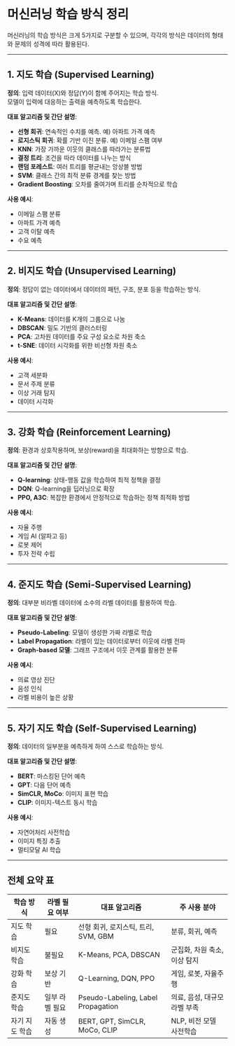 
# 머신러닝 학습 방식 정리

머신러닝의 학습 방식은 크게 5가지로 구분할 수 있으며, 각각의 방식은 데이터의 형태와 문제의 성격에 따라 활용된다.

---

## 1. 지도 학습 (Supervised Learning)

**정의**: 입력 데이터(X)와 정답(Y)이 함께 주어지는 학습 방식.  
모델이 입력에 대응하는 출력을 예측하도록 학습한다.

**대표 알고리즘 및 간단 설명**:
- **선형 회귀**: 연속적인 수치를 예측. 예) 아파트 가격 예측
- **로지스틱 회귀**: 확률 기반 이진 분류. 예) 이메일 스팸 여부
- **KNN**: 가장 가까운 이웃의 클래스를 따라가는 분류법
- **결정 트리**: 조건을 따라 데이터를 나누는 방식
- **랜덤 포레스트**: 여러 트리를 평균내는 앙상블 방법
- **SVM**: 클래스 간의 최적 분류 경계를 찾는 방법
- **Gradient Boosting**: 오차를 줄여가며 트리를 순차적으로 학습

**사용 예시**:
- 이메일 스팸 분류
- 아파트 가격 예측
- 고객 이탈 예측
- 수요 예측

---

## 2. 비지도 학습 (Unsupervised Learning)

**정의**: 정답이 없는 데이터에서 데이터의 패턴, 구조, 분포 등을 학습하는 방식.

**대표 알고리즘 및 간단 설명**:
- **K-Means**: 데이터를 K개의 그룹으로 나눔
- **DBSCAN**: 밀도 기반의 클러스터링
- **PCA**: 고차원 데이터를 주요 구성 요소로 차원 축소
- **t-SNE**: 데이터 시각화를 위한 비선형 차원 축소

**사용 예시**:
- 고객 세분화
- 문서 주제 분류
- 이상 거래 탐지
- 데이터 시각화

---

## 3. 강화 학습 (Reinforcement Learning)

**정의**: 환경과 상호작용하며, 보상(reward)을 최대화하는 방향으로 학습.

**대표 알고리즘 및 간단 설명**:
- **Q-learning**: 상태-행동 값을 학습하여 최적 정책을 결정
- **DQN**: Q-learning을 딥러닝으로 확장
- **PPO, A3C**: 복잡한 환경에서 안정적으로 학습하는 정책 최적화 방법

**사용 예시**:
- 자율 주행
- 게임 AI (알파고 등)
- 로봇 제어
- 투자 전략 수립

---

## 4. 준지도 학습 (Semi-Supervised Learning)

**정의**: 대부분 비라벨 데이터에 소수의 라벨 데이터를 활용하여 학습.

**대표 알고리즘 및 간단 설명**:
- **Pseudo-Labeling**: 모델이 생성한 가짜 라벨로 학습
- **Label Propagation**: 라벨이 있는 데이터로부터 이웃에 라벨 전파
- **Graph-based 모델**: 그래프 구조에서 이웃 관계를 활용한 분류

**사용 예시**:
- 의료 영상 진단
- 음성 인식
- 라벨 비용이 높은 상황

---

## 5. 자기 지도 학습 (Self-Supervised Learning)

**정의**: 데이터의 일부분을 예측하게 하여 스스로 학습하는 방식.

**대표 알고리즘 및 간단 설명**:
- **BERT**: 마스킹된 단어 예측
- **GPT**: 다음 단어 예측
- **SimCLR, MoCo**: 이미지 표현 학습
- **CLIP**: 이미지-텍스트 동시 학습

**사용 예시**:
- 자연어처리 사전학습
- 이미지 특징 추출
- 멀티모달 AI 학습

---

## 전체 요약 표

| 학습 방식             | 라벨 필요 여부 | 대표 알고리즘                           | 주 사용 분야                   |
|----------------------|----------------|----------------------------------------|-------------------------------|
| 지도 학습             | 필요           | 선형 회귀, 로지스틱, 트리, SVM, GBM    | 분류, 회귀, 예측              |
| 비지도 학습           | 불필요         | K-Means, PCA, DBSCAN                   | 군집화, 차원 축소, 이상 탐지  |
| 강화 학습             | 보상 기반      | Q-Learning, DQN, PPO                   | 게임, 로봇, 자율주행          |
| 준지도 학습           | 일부 라벨 필요 | Pseudo-Labeling, Label Propagation     | 의료, 음성, 대규모 라벨 부족 |
| 자기 지도 학습        | 자동 생성      | BERT, GPT, SimCLR, MoCo, CLIP          | NLP, 비전 모델 사전학습       |
